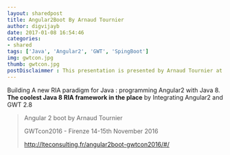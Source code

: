 ```yaml
---
layout: sharedpost
title: Angular2Boot By Arnaud Tournier
author: digvijayb
date: 2017-01-08 16:54:46
categories:
- shared
tags: ['Java', 'Angular2', 'GWT', 'SpingBoot']
img: gwtcon.jpg
thumb: gwtcon.jpg
postDisclaimmer : This presentation is presented by Arnaud Tournier at GWTcon2016 - Firenze 14-15th November 2016. This blog does not hold any right on this slide and it content.
---
```

Building A new RIA paradigm for Java : programming Angular2 with Java 8. **The coolest Java 8 RIA framework in the place** by Integrating Angular2 and GWT 2.8

<div>
<script async class="speakerdeck-embed" data-id="596047eecc35458ba351c085f355ed10" data-ratio="1.37265415549598" src="//speakerdeck.com/assets/embed.js"></script>
</div>


>Angular 2 boot by Arnaud Tournier 
>
>GWTcon2016 - Firenze 14-15th November 2016
>
><a href="http://lteconsulting.fr/angular2boot-gwtcon2016/#/" target="_blank">http://lteconsulting.fr/angular2boot-gwtcon2016/#/</a>